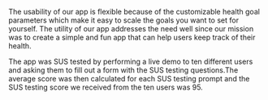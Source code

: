 The usability of our app is flexible because of the customizable health goal
parameters which make it easy to scale the goals you want to set for yourself.
The utility of our app addresses the need well since our mission was to create
a simple and fun app that can help users keep track of their health. 

The app was SUS tested by performing a live demo to ten different users and 
asking them to fill out a form with the SUS testing questions. ​The average 
score was then calculated for each SUS testing prompt and the SUS testing 
score we received from the ten users was 95.